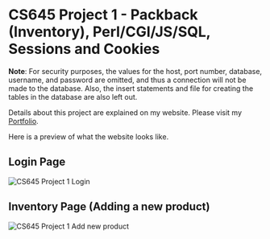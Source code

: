 # CS645 Project 1 - Packback (Inventory), Perl/CGI/JS/SQL, Sessions and Cookies

**Note**: For security purposes, the values for the host, port number, database, username, and password are omitted, and thus
          a connection will not be made to the database. Also, the insert statements and file for creating the tables in the
          database are also left out.

Details about this project are explained on my website. Please visit my [Portfolio](https://ennoiamai.github.io/Portfolio/web_applications/CS645/project1_details.html).

Here is a preview of what the website looks like.

## Login Page
![CS645 Project 1 Login]()




## Inventory Page (Adding a new product)
![CS645 Project 1 Add new product]()



